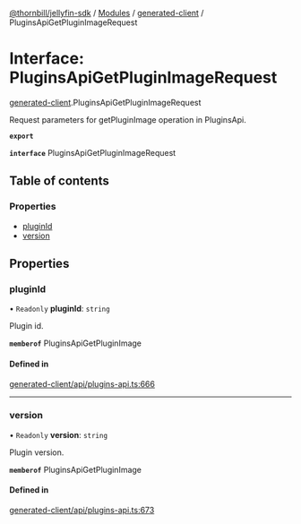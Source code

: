 [@thornbill/jellyfin-sdk](../README.md) / [Modules](../modules.md) / [generated-client](../modules/generated_client.md) / PluginsApiGetPluginImageRequest

# Interface: PluginsApiGetPluginImageRequest

[generated-client](../modules/generated_client.md).PluginsApiGetPluginImageRequest

Request parameters for getPluginImage operation in PluginsApi.

**`export`**

**`interface`** PluginsApiGetPluginImageRequest

## Table of contents

### Properties

- [pluginId](generated_client.PluginsApiGetPluginImageRequest.md#pluginid)
- [version](generated_client.PluginsApiGetPluginImageRequest.md#version)

## Properties

### pluginId

• `Readonly` **pluginId**: `string`

Plugin id.

**`memberof`** PluginsApiGetPluginImage

#### Defined in

[generated-client/api/plugins-api.ts:666](https://github.com/jellyfin/jellyfin-sdk-typescript/blob/7402732/src/generated-client/api/plugins-api.ts#L666)

___

### version

• `Readonly` **version**: `string`

Plugin version.

**`memberof`** PluginsApiGetPluginImage

#### Defined in

[generated-client/api/plugins-api.ts:673](https://github.com/jellyfin/jellyfin-sdk-typescript/blob/7402732/src/generated-client/api/plugins-api.ts#L673)
